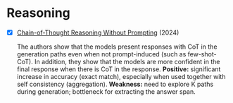 # Reasoning

- [x] [Chain-of-Thought Reasoning Without Prompting](https://arxiv.org/abs/2402.10200) (2024)

    The authors show that the models present responses with CoT in the generation paths even when not prompt-induced (such as few-shot-CoT). In addition, they show that the models are more confident in the final response when there is CoT in the response. **Positive:** significant increase in accuracy (exact match), especially when used together with self consistency (aggregation). **Weakness:** need to explore K paths during generation; bottleneck for extracting the answer span.
